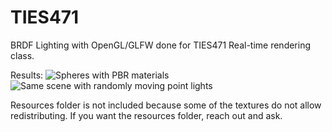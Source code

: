 # TIES471
BRDF Lighting with OpenGL/GLFW done for TIES471 Real-time rendering class.

Results:
![Spheres with PBR materials](https://i.imgur.com/TcbVCqP.jpg)
![Same scene with randomly moving point lights](https://i.imgur.com/AonOgMd.png)

Resources folder is not included because some of the textures do not allow redistributing.
If you want the resources folder, reach out and ask.
